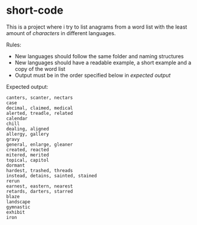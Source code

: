 # short-code
This is a project where i try to list anagrams from a word list with the least
amount of _characters_ in different languages.

Rules:
- New languages should follow the same folder and naming structures
- New languages should have a readable example, a short example and a copy of the word list
- Output must be in the order specified below in _expected output_

Expected output:

```
canters, scanter, nectars
case
decimal, claimed, medical
alerted, treadle, related
calendar
chill
dealing, aligned
allergy, gallery
gravy
general, enlarge, gleaner
created, reacted
mitered, merited
topical, capitol
dormant
hardest, trashed, threads
instead, detains, sainted, stained
rerun
earnest, eastern, nearest
retards, darters, starred
blaze
landscape
gymnastic
exhibit
iron
```
